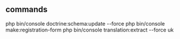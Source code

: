 
## commands
php bin/console doctrine:schema:update --force
php bin/console make:registration-form
php bin/console translation:extract --force uk



